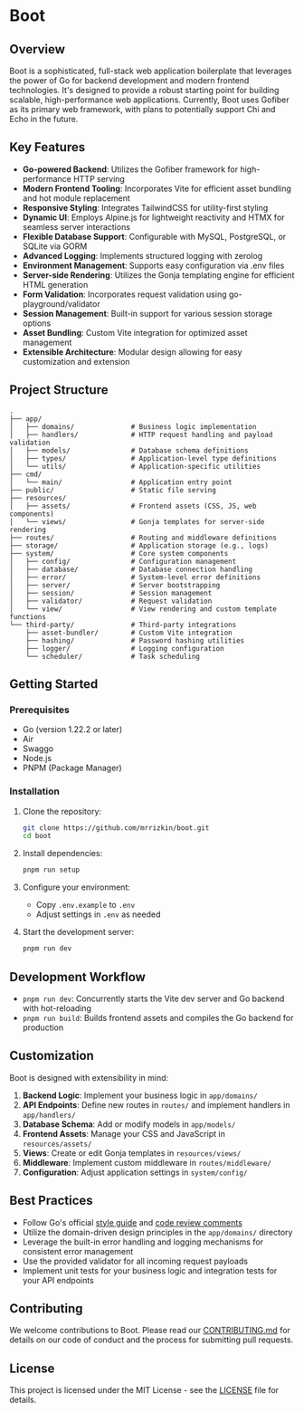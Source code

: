 # Boot

## Overview

Boot is a sophisticated, full-stack web application boilerplate that leverages the power of Go for backend development and modern frontend technologies. It's designed to provide a robust starting point for building scalable, high-performance web applications. Currently, Boot uses Gofiber as its primary web framework, with plans to potentially support Chi and Echo in the future.

## Key Features

- **Go-powered Backend**: Utilizes the Gofiber framework for high-performance HTTP serving
- **Modern Frontend Tooling**: Incorporates Vite for efficient asset bundling and hot module replacement
- **Responsive Styling**: Integrates TailwindCSS for utility-first styling
- **Dynamic UI**: Employs Alpine.js for lightweight reactivity and HTMX for seamless server interactions
- **Flexible Database Support**: Configurable with MySQL, PostgreSQL, or SQLite via GORM
- **Advanced Logging**: Implements structured logging with zerolog
- **Environment Management**: Supports easy configuration via .env files
- **Server-side Rendering**: Utilizes the Gonja templating engine for efficient HTML generation
- **Form Validation**: Incorporates request validation using go-playground/validator
- **Session Management**: Built-in support for various session storage options
- **Asset Bundling**: Custom Vite integration for optimized asset management
- **Extensible Architecture**: Modular design allowing for easy customization and extension

## Project Structure

```
.
├── app/
│   ├── domains/              # Business logic implementation
│   ├── handlers/             # HTTP request handling and payload validation
│   ├── models/               # Database schema definitions
│   ├── types/                # Application-level type definitions
│   └── utils/                # Application-specific utilities
├── cmd/
│   └── main/                 # Application entry point
├── public/                   # Static file serving
├── resources/
│   ├── assets/               # Frontend assets (CSS, JS, web components)
│   └── views/                # Gonja templates for server-side rendering
├── routes/                   # Routing and middleware definitions
├── storage/                  # Application storage (e.g., logs)
├── system/                   # Core system components
│   ├── config/               # Configuration management
│   ├── database/             # Database connection handling
│   ├── error/                # System-level error definitions
│   ├── server/               # Server bootstrapping
│   ├── session/              # Session management
│   ├── validator/            # Request validation
│   └── view/                 # View rendering and custom template functions
└── third-party/              # Third-party integrations
    ├── asset-bundler/        # Custom Vite integration
    ├── hashing/              # Password hashing utilities
    ├── logger/               # Logging configuration
    └── scheduler/            # Task scheduling
```

## Getting Started

### Prerequisites

- Go (version 1.22.2 or later)
- Air
- Swaggo
- Node.js
- PNPM (Package Manager)

### Installation

1. Clone the repository:
   ```bash
   git clone https://github.com/mrrizkin/boot.git
   cd boot
   ```

2. Install dependencies:
   ```bash
   pnpm run setup
   ```

3. Configure your environment:
   - Copy `.env.example` to `.env`
   - Adjust settings in `.env` as needed

4. Start the development server:
   ```bash
   pnpm run dev
   ```

## Development Workflow

- `pnpm run dev`: Concurrently starts the Vite dev server and Go backend with hot-reloading
- `pnpm run build`: Builds frontend assets and compiles the Go backend for production

## Customization

Boot is designed with extensibility in mind:

1. **Backend Logic**: Implement your business logic in `app/domains/`
2. **API Endpoints**: Define new routes in `routes/` and implement handlers in `app/handlers/`
3. **Database Schema**: Add or modify models in `app/models/`
4. **Frontend Assets**: Manage your CSS and JavaScript in `resources/assets/`
5. **Views**: Create or edit Gonja templates in `resources/views/`
6. **Middleware**: Implement custom middleware in `routes/middleware/`
7. **Configuration**: Adjust application settings in `system/config/`

## Best Practices

- Follow Go's official [style guide](https://golang.org/doc/effective_go) and [code review comments](https://github.com/golang/go/wiki/CodeReviewComments)
- Utilize the domain-driven design principles in the `app/domains/` directory
- Leverage the built-in error handling and logging mechanisms for consistent error management
- Use the provided validator for all incoming request payloads
- Implement unit tests for your business logic and integration tests for your API endpoints

## Contributing

We welcome contributions to Boot. Please read our [CONTRIBUTING.md](CONTRIBUTING.md) for details on our code of conduct and the process for submitting pull requests.

## License

This project is licensed under the MIT License - see the [LICENSE](LICENSE) file for details.